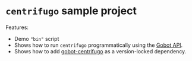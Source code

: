 # `centrifugo` sample project

Features:

- Demo `"bin"` script
- Shows how to run `centrifugo` programmatically using the [Gobot API](https://github.com/benallfree/gobot/tree/v1.0.0-alpha.37/docs/readme.md).
- Shows how to add [gobot-centrifugo](https://www.npmjs.com/package/gobot-centrifugo) as a version-locked dependency.
